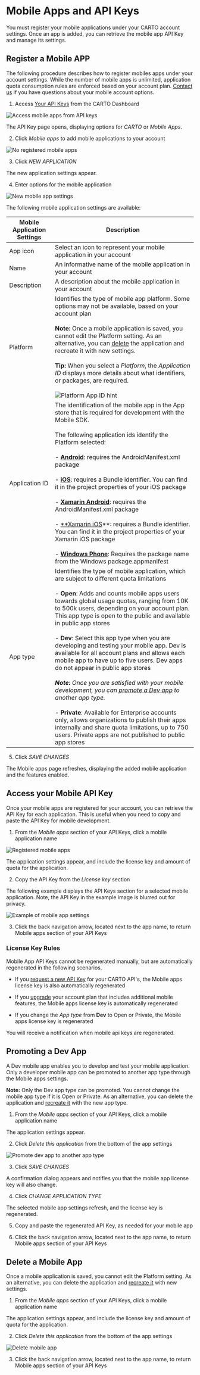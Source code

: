 # Mobile Apps and API Keys

You must register your mobile applications under your CARTO account settings. Once an app is added, you can retrieve the mobile app API Key and manage its settings.

## Register a Mobile APP

The following procedure describes how to register mobiles apps under your account settings. While the number of mobile apps is unlimited, application quota consumption rules are enforced based on your account plan. [Contact us](mailto:sales@carto.com) if you have questions about your mobile account options.

1. Access [Your API Keys](/docs/carto-editor/your-account/#api-key) from the CARTO Dashboard

  <span class="wrap-border"><img src="{{ site.baseurl }}/img/layout/mobile/access_mobile_api_key.jpg" alt="Access mobile apps from API keys" /></span>

  The API Key page opens, displaying options for _CARTO_ or _Mobile Apps_. 

2. Click _Mobile apps_ to add mobile applications to your account

  <span class="wrap-border"><img src="{{ site.baseurl }}/img/layout/mobile/no_registered_apps.jpg" alt="No registered mobile apps" /></span>

3. Click _NEW APPLICATION_

  The new application settings appear.

4. Enter options for the mobile application
 
  <span class="wrap-border"><img src="{{ site.baseurl }}/img/layout/mobile/new_mobile_app_settings.jpg" alt="New mobile app settings" /></span>

  The following mobile application settings are available: 

  Mobile Application Settings | Description
  --- | ---
  App icon | Select an icon to represent your mobile application in your account
  Name | An informative name of the mobile application in your account
  Description | A description about the mobile application in your account
  Platform | Identifies the type of mobile app platform. Some options may not be available, based on your account plan<br/><br/>**Note:** Once a mobile application is saved, you cannot edit the Platform setting. As an alternative, you can [delete](#delete-a-mobile-app) the application and recreate it with new settings.<br/><br/>**Tip:** When you select a _Platform_, the _Application ID_ displays more details about what identifiers, or packages, are required.<br/><br/><img src="{{ site.baseurl }}/img/layout/mobile/platform_appid.jpg" alt="Platform App ID hint" /> 
  Application ID | The identification of the mobile app in the App store that is required for development with the Mobile SDK.<br/><br/>The following application ids identify the Platform selected:<br/><br/>- [**Android**](/docs/carto-engine/mobile-sdk/mobile-platforms-implementation/#android-implementation): requires the AndroidManifest.xml package<br/><br/>- [**iOS**](/docs/carto-engine/mobile-sdk/mobile-platforms-implementation/#ios-implementation): requires a Bundle identifier. You can find it in the project properties of your iOS package<br/><br/>- [**Xamarin Android**](/docs/carto-engine/mobile-sdk/mobile-platforms-implementation/#xamarin-android-and-ios-implementation): requires the AndroidManifest.xml package<br/><br/>- [**Xamarin iOS](/docs/carto-engine/mobile-sdk/mobile-platforms-implementation/#xamarin-ios-app)**: requires a Bundle identifier. You can find it in the project properties of your Xamarin iOS package<br/><br/>- [**Windows Phone**](/docs/carto-engine/mobile-sdk/mobile-platforms-implementation/#windows-phone-implementation): Requires the package name from the Windows package.appmanifest 
  App type | Identifies the type of mobile application, which are subject to different quota limitations<br/><br/>- **Open**: Adds and counts mobile apps users towards global usage quotas, ranging from 10K to 500k users, depending on your account plan. This app type is open to the public and available in public app stores<br/><br/>- **Dev**: Select this app type when you are developing and testing your mobile app. Dev is available for all account plans and allows each mobile app to have up to five users. Dev apps do not appear in public app stores<br/><br/>_**Note:** Once you are satisfied with your mobile development, you can [promote a Dev app](#promoting-a-dev-app) to another app type._<br/><br/>- **Private**: Available for Enterprise accounts only, allows organizations to publish their apps internally and share quota limitations, up to 750 users. Private apps are not published to public app stores
 
5. Click _SAVE CHANGES_

  The Mobile apps page refreshes, displaying the added mobile application and the features enabled. 

## Access your Mobile API Key

Once your mobile apps are registered for your account, you can retrieve the API Key for each application. This is useful when you need to copy and paste the API Key for mobile development.

1. From the _Mobile apps_ section of your API Keys, click a mobile application name

  <span class="wrap-border"><img src="{{ site.baseurl }}/img/layout/mobile/registered_mobile_app.jpg" alt="Registered mobile apps" /></span>

  The application settings appear, and include the license key and amount of quota for the application. 

2. Copy the API Key from the _License key_ section

  The following example displays the API Keys section for a selected mobile application.  Note, the API Key in the example image is blurred out for privacy.

  <span class="wrap-border"><img src="{{ site.baseurl }}/img/layout/mobile/example_settings.jpg" alt="Example of mobile app settings" /></span>

3. Click the back navigation arrow, located next to the app name, to return Mobile apps section of your API Keys

### License Key Rules

Mobile App API Keys cannot be regenerated manually, but are automatically regenerated in the following scenarios.

- If you [request a new API Key](/docs/carto-editor/your-account/#api-key) for your CARTO API's, the Mobile apps license key is also automatically regenerated

- If you [upgrade](/docs/carto-editor/your-account/#billing) your account plan that includes additional mobile features, the Mobile apps license key is automatically regenerated

- If you change the _App type_ from **Dev** to Open or Private, the Mobile apps license key is regenerated

You will receive a notification when mobile api keys are regenerated.

## Promoting a Dev App

A Dev mobile app enables you to develop and test your mobile application. Only a developer mobile app can be promoted to another app type through the Mobile apps settings.

**Note:** Only the Dev app type can be promoted. You cannot change the mobile app type if it is Open or Private. As an alternative, you can delete the application and [recreate it](#register-a-mobile-app) with the new app type.

1. From the _Mobile apps_ section of your API Keys, click a mobile application name

  The application settings appear. 

2. Click _Delete this application_ from the bottom of the app settings

  <span class="wrap-border"><img src="{{ site.baseurl }}/img/layout/mobile/change_app_type.jpg" alt="Promote dev app to another app type" /></span>

3. Click _SAVE CHANGES_

  A confirmation dialog appears and notifies you that the mobile app license key will also change.

4. Click _CHANGE APPLICATION TYPE_

  The selected mobile app settings refresh, and the license key is regenerated.

5. Copy and paste the regenerated API Key, as needed for your mobile app

6. Click the back navigation arrow, located next to the app name, to return Mobile apps section of your API Keys

## Delete a Mobile App

Once a mobile application is saved, you cannot edit the Platform setting. As an alternative, you can delete the application and [recreate it](#register-a-mobile-app) with new settings.

1. From the _Mobile apps_ section of your API Keys, click a mobile application name

  The application settings appear, and include the license key and amount of quota for the application. 

2. Click _Delete this application_ from the bottom of the app settings

  <span class="wrap-border"><img src="{{ site.baseurl }}/img/layout/mobile/delete_application.jpg" alt="Delete mobile app" /></span>

3. Click the back navigation arrow, located next to the app name, to return Mobile apps section of your API Keys
